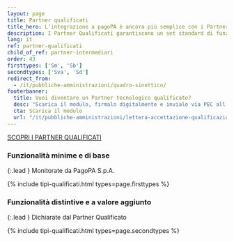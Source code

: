 ```yaml
---
layout: page
title: Partner qualificati
title_hero: L’integrazione a pagoPA è ancora più semplice con i Partner Qualificati
description: I Partner Qualificati garantiscono un set standard di funzionalità legate alla piattaforma pagoPA. Le PA possono così valutare più facilmente i servizi offerti e garantire un’esperienza ottimale ai propri cittadini.
lang: it
ref: partner-qualificati
child_of_ref: partner-intermediari
order: 43
firsttypes: ['Sm', 'Sb']
secondtypes: ['Sva', 'Sd']
redirect_from:
  - /it/pubbliche-amministrazioni/quadro-sinottico/
footerbanner:
  title: Vuoi diventare un Partner tecnologico qualificato?
  desc: "Scarica il modulo, firmalo digitalmente e invialo via PEC all’indirizzo: account@pec.pagopa.it"
  cta: Scarica il modulo
  url: "/it/pubbliche-amministrazioni/lettera-accettazione-qualificazione.pdf"
---
```


<div class="mb-5 ">
<a href="../partner-qualificati-elenco/" class="btn btn-xs btn-primary px-5">SCOPRI I PARTNER QUALIFICATI</a>
</div>

### Funzionalità minime e di base

{:.lead }
Monitorate da PagoPA S.p.A.

{% include tipi-qualificati.html
           types=page.firsttypes %}

<div class="py-4"></div>


### Funzionalità distintive e a valore aggiunto

{:.lead }
Dichiarate dal Partner Qualificato

{% include tipi-qualificati.html
           types=page.secondtypes %}

